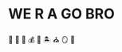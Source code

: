 # WE R A GO BRO

:elephant: :stew: :egg: :moneybag: :croissant: :desert_island: :church: :mirror: :gun:
